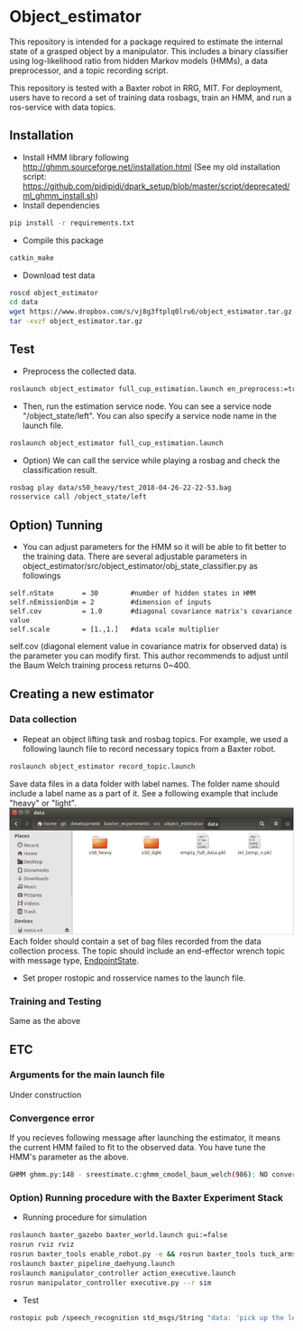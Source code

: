 # Object_estimator
This repository is intended for a package required to estimate the internal state of a grasped object by a manipulator. This includes a binary classifier using log-likelihood ratio from hidden Markov models (HMMs), a data preprocessor, and a topic recording script. 

This repository is tested with a Baxter robot in RRG, MIT. For deployment, users have to record a set of training data rosbags, train an HMM, and run a ros-service with data topics.

## Installation
- Install HMM library following http://ghmm.sourceforge.net/installation.html 
  (See my old installation script: https://github.com/pidipidi/dpark_setup/blob/master/script/deprecated/ml_ghmm_install.sh)
- Install dependencies
~~~~bash
pip install -r requirements.txt
~~~~
- Compile this package
~~~~bash
catkin_make
~~~~
- Download test data
~~~~bash
roscd object_estimator
cd data
wget https://www.dropbox.com/s/vj8g3ftplq0lru6/object_estimator.tar.gz
tar -xvzf object_estimator.tar.gz
~~~~

## Test
- Preprocess the collected data. 
~~~~bash
roslaunch object_estimator full_cup_estimation.launch en_preprocess:=true plot:=true
~~~~

- Then, run the estimation service node. You can see a service node "/object_state/left". You can also specify a service node name in the launch file.
~~~~bash
roslaunch object_estimator full_cup_estimation.launch 
~~~~

- Option) We can call the service while playing a rosbag and check the classification result.
~~~~bash
rosbag play data/s50_heavy/test_2018-04-26-22-22-53.bag
rosservice call /object_state/left
~~~~

## Option) Tunning
- You can adjust parameters for the HMM so it will be able to fit better to the training data. There are several adjustable parameters in object_estimator/src/object_estimator/obj_state_classifier.py as followings
~~~~
self.nState       = 30        #number of hidden states in HMM
self.nEmissionDim = 2         #dimension of inputs
self.cov          = 1.0       #diagonal covariance matrix's covariance value
self.scale        = [1.,1.]   #data scale multiplier
~~~~
self.cov (diagonal element value in covariance matrix for observed data) is the parameter you can modify first. This author recommends to adjust until the Baum Welch training process returns 0~400. 

## Creating a new estimator
### Data collection
- Repeat an object lifting task and rosbag topics. For example, we used a following launch file to record necessary topics from a Baxter robot.
~~~~bash
roslaunch object_estimator record_topic.launch
~~~~
Save data files in a data folder with label names. The folder name should include a label name as a part of it. See a following example that include "heavy" or "light". 
![Alt text](docs/data_folder.png?raw=true "Data folder")
Each folder should contain a set of bag files recorded from the data collection process. The topic should include an end-effector wrench topic with message type, [EndpointState](msg/EndpointState.msg). 

- Set proper rostopic and rosservice names to the launch file.

### Training and Testing
Same as the above



## ETC
### Arguments for the main launch file
Under construction

### Convergence error
If you recieves following message after launching the estimator, it means the current HMM failed to fit to the observed data. You have tune the HMM's parameter as the above. 
~~~~bash
GHMM ghmm.py:148 - sreestimate.c:ghmm_cmodel_baum_welch(986): NO convergence: log P(8.225583e+03) < log P-old(1.085295e+04)! (n = 2)
~~~~

### Option) Running procedure with the Baxter Experiment Stack
- Running procedure for simulation
~~~~bash
roslaunch baxter_gazebo baxter_world.launch gui:=false
rosrun rviz rviz
rosrun baxter_tools enable_robot.py -e && rosrun baxter_tools tuck_arms.py -u
roslaunch baxter_pipeline_daehyung.launch
roslaunch manipulator_controller action_executive.launch
rosrun manipulator_controller executive.py --r sim 
~~~~

- Test
~~~~bash
rostopic pub /speech_recognition std_msgs/String "data: 'pick up the left most'" 
~~~~
